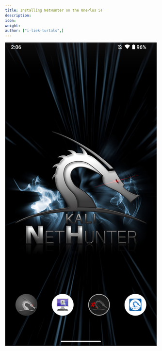 ```yaml
---
title: Installing NetHunter on the OnePlus 5T
description:
icon:
weight:
author: ["i-liek-turtals",]
---
```


![](op5tnh.png)

